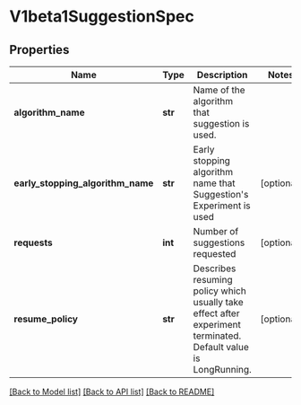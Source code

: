 # V1beta1SuggestionSpec

## Properties
Name | Type | Description | Notes
------------ | ------------- | ------------- | -------------
**algorithm_name** | **str** | Name of the algorithm that suggestion is used. | 
**early_stopping_algorithm_name** | **str** | Early stopping algorithm name that Suggestion&#39;s Experiment is used | [optional] 
**requests** | **int** | Number of suggestions requested | [optional] 
**resume_policy** | **str** | Describes resuming policy which usually take effect after experiment terminated. Default value is LongRunning. | [optional] 

[[Back to Model list]](../README.md#documentation-for-models) [[Back to API list]](../README.md#documentation-for-api-endpoints) [[Back to README]](../README.md)


